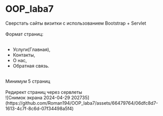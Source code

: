 # OOP_laba7</br>

Сверстать сайты визитки с использованием Bootstrap + Servlet </br>
</br>
Формат страниц: </br>
</br>
- Услуги(Главная),</br>
- Контакты,</br>
- О нас,</br>
- Обратная связь.</br>
</br>
Минимум 5 страниц</br>
</br>
Редирект страниц  через сервлеты</br>
![Снимок экрана 2024-04-29 202735](https://github.com/Roman194/OOP_laba7/assets/66479764/06dfc8d7-1613-4c7f-8c6d-07f34498a5f4)
